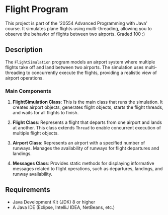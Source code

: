 # Flight Program

This project is part of the '20554 Advanced Programming with Java' course. 
It simulates plane flights using multi-threading, allowing you to observe the behavior of flights between two airports.
Graded 100 :)


## Description

The `FlightSimulation` program models an airport system where multiple flights take off and land between two airports. The simulation uses multi-threading to concurrently execute the flights, providing a realistic view of airport operations.

### Main Components

1. **FlightSimulation Class**: This is the main class that runs the simulation. It creates airport objects, generates flight objects, starts the flight threads, and waits for all flights to finish.

2. **Flight Class**: Represents a flight that departs from one airport and lands at another. This class extends `Thread` to enable concurrent execution of multiple flight objects.

3. **Airport Class**: Represents an airport with a specified number of runways. Manages the availability of runways for flight departures and landings.

4. **Messages Class**: Provides static methods for displaying informative messages related to flight operations, such as departures, landings, and runway availability.

## Requirements
- Java Development Kit (JDK) 8 or higher
- A Java IDE (Eclipse, IntelliJ IDEA, NetBeans, etc.)
